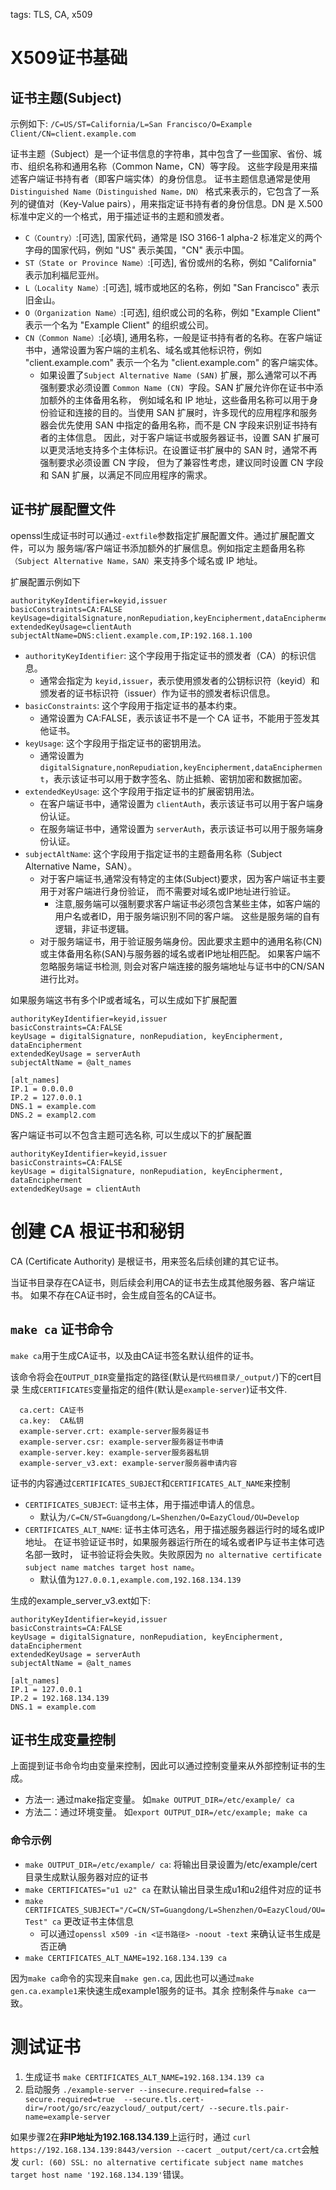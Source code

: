 tags: TLS, CA, x509

# X509证书基础
## 证书主题(Subject)
示例如下:
`/C=US/ST=California/L=San Francisco/O=Example Client/CN=client.example.com`

证书主题（Subject）是一个证书信息的字符串，其中包含了一些国家、省份、城市、组织名称和通用名称（Common Name，CN）等字段。
这些字段是用来描述客户端证书持有者（即客户端实体）的身份信息。
证书主题信息通常是使用 `Distinguished Name（Distinguished Name，DN）` 格式来表示的，它包含了一系列的键值对（Key-Value pairs），用来指定证书持有者的身份信息。DN 是 X.500 标准中定义的一个格式，用于描述证书的主题和颁发者。

* `C（Country）`:[可选], 国家代码，通常是 ISO 3166-1 alpha-2 标准定义的两个字母的国家代码，例如 "US" 表示美国，"CN" 表示中国。
* `ST（State or Province Name）`:[可选], 省份或州的名称，例如 "California" 表示加利福尼亚州。
* `L（Locality Name）`:[可选], 城市或地区的名称，例如 "San Francisco" 表示旧金山。
* `O（Organization Name）`:[可选], 组织或公司的名称，例如 "Example Client" 表示一个名为 "Example Client" 的组织或公司。
* `CN（Common Name）`:[必填], 通用名称，一般是证书持有者的名称。在客户端证书中，通常设置为客户端的主机名、域名或其他标识符，例如 "client.example.com" 表示一个名为 "client.example.com" 的客户端实体。
    * 如果设置了`Subject Alternative Name (SAN)` 扩展，那么通常可以不再强制要求必须设置 `Common Name (CN) `字段。SAN 扩展允许你在证书中添加额外的主体备用名称，
    例如域名和 IP 地址，这些备用名称可以用于身份验证和连接的目的。当使用 SAN 扩展时，许多现代的应用程序和服务器会优先使用 SAN 中指定的备用名称，而不是 CN 字段来识别证书持有者的主体信息。
    因此，对于客户端证书或服务器证书，设置 SAN 扩展可以更灵活地支持多个主体标识。在设置证书扩展中的 SAN 时，通常不再强制要求必须设置 CN 字段，
    但为了兼容性考虑，建议同时设置 CN 字段和 SAN 扩展，以满足不同应用程序的需求。
    
## 证书扩展配置文件
openssl生成证书时可以通过`-extfile`参数指定扩展配置文件。通过扩展配置文件，可以为
服务端/客户端证书添加额外的扩展信息。例如指定主题备用名称`（Subject Alternative Name，SAN）`来支持多个域名或 IP 地址。

扩展配置示例如下
```
authorityKeyIdentifier=keyid,issuer
basicConstraints=CA:FALSE
keyUsage=digitalSignature,nonRepudiation,keyEncipherment,dataEncipherment
extendedKeyUsage=clientAuth
subjectAltName=DNS:client.example.com,IP:192.168.1.100
```
* `authorityKeyIdentifier`: 这个字段用于指定证书的颁发者（CA）的标识信息。
    * 通常会指定为 `keyid,issuer`，表示使用颁发者的公钥标识符（keyid）和颁发者的证书标识符（issuer）作为证书的颁发者标识信息。
* `basicConstraints`: 这个字段用于指定证书的基本约束。
    * 通常设置为 CA:FALSE，表示该证书不是一个 CA 证书，不能用于签发其他证书。
* `keyUsage`: 这个字段用于指定证书的密钥用法。
    * 通常设置为`digitalSignature,nonRepudiation,keyEncipherment,dataEncipherment`，表示该证书可以用于数字签名、防止抵赖、密钥加密和数据加密。
* `extendedKeyUsage`: 这个字段用于指定证书的扩展密钥用法。
    * 在客户端证书中，通常设置为 `clientAuth`，表示该证书可以用于客户端身份认证。
    * 在服务端证书中，通常设置为 `serverAuth`，表示该证书可以用于服务端身份认证。
* `subjectAltName`: 这个字段用于指定证书的主题备用名称（Subject Alternative Name，SAN）。
    * 对于客户端证书,通常没有特定的主体(Subject)要求，因为客户端证书主要用于对客户端进行身份验证，
    而不需要对域名或IP地址进行验证。
        * 注意,服务端可以强制要求客户端证书必须包含某些主体，如客户端的用户名或者ID，用于服务端识别不同的客户端。
        这些是服务端的自有逻辑，非证书逻辑。
    * 对于服务端证书，用于验证服务端身份。因此要求主题中的通用名称(CN)或主体备用名称(SAN)与服务器的域名或者IP地址相匹配。
    如果客户端不忽略服务端证书检测, 则会对客户端连接的服务端地址与证书中的CN/SAN进行比对。

如果服务端这书有多个IP或者域名，可以生成如下扩展配置
```
authorityKeyIdentifier=keyid,issuer
basicConstraints=CA:FALSE
keyUsage = digitalSignature, nonRepudiation, keyEncipherment, dataEncipherment
extendedKeyUsage = serverAuth
subjectAltName = @alt_names

[alt_names]
IP.1 = 0.0.0.0
IP.2 = 127.0.0.1
DNS.1 = example.com
DNS.2 = exampl2.com
```

客户端证书可以不包含主题可选名称, 可以生成以下的扩展配置
```
authorityKeyIdentifier=keyid,issuer
basicConstraints=CA:FALSE
keyUsage = digitalSignature, nonRepudiation, keyEncipherment, dataEncipherment
extendedKeyUsage = clientAuth
```    

# 创建 CA 根证书和秘钥
CA (Certificate Authority) 是根证书，用来签名后续创建的其它证书。

当证书目录存在CA证书，则后续会利用CA的证书去生成其他服务器、客户端证书。
如果不存在CA证书时，会生成自签名的CA证书。

## `make ca` 证书命令
`make ca`用于生成CA证书，以及由CA证书签名默认组件的证书。

该命令将会在`OUTPUT_DIR`变量指定的路径(默认是`代码根目录/_output/`)下的cert目录
生成`CERTIFICATES`变量指定的组件(默认是`example-server`)证书文件.
```
  ca.cert: CA证书
  ca.key:  CA私钥
  example-server.crt: example-server服务器证书
  example-server.csr: example-server服务器证书申请
  example-server.key: example-server服务器私钥
  example-server_v3.ext: example-server服务器申请内容
```

证书的内容通过`CERTIFICATES_SUBJECT`和`CERTIFICATES_ALT_NAME`来控制
* `CERTIFICATES_SUBJECT`: 证书主体，用于描述申请人的信息。
    * 默认为`/C=CN/ST=Guangdong/L=Shenzhen/O=EazyCloud/OU=Develop`
* `CERTIFICATES_ALT_NAME`: 证书主体可选名，用于描述服务器运行时的域名或IP地址。
    在证书验证证书时，如果服务器运行所在的域名或者IP与证书主体可选名部一致时，
    证书验证将会失败。失败原因为
    `no alternative certificate subject name matches target host name`。
    * 默认值为`127.0.0.1,example.com,192.168.134.139`

生成的example_server_v3.ext如下:
```
authorityKeyIdentifier=keyid,issuer
basicConstraints=CA:FALSE
keyUsage = digitalSignature, nonRepudiation, keyEncipherment, dataEncipherment
extendedKeyUsage = serverAuth
subjectAltName = @alt_names

[alt_names]
IP.1 = 127.0.0.1
IP.2 = 192.168.134.139
DNS.1 = example.com

```    
    
## 证书生成变量控制
上面提到证书命令均由变量来控制，因此可以通过控制变量来从外部控制证书的生成。
* 方法一: 通过make指定变量。 如`make OUTPUT_DIR=/etc/example/ ca`
* 方法二：通过环境变量。 如`export OUTPUT_DIR=/etc/example; make ca`

### 命令示例
* `make OUTPUT_DIR=/etc/example/ ca`: 
    将输出目录设置为/etc/example/cert目录生成默认服务器对应的证书
* `make CERTIFICATES="u1 u2" ca` 
    在默认输出目录生成u1和u2组件对应的证书
* `make CERTIFICATES_SUBJECT="/C=CN/ST=Guangdong/L=Shenzhen/O=EazyCloud/OU=Test" ca`
    更改证书主体信息
    * 可以通过`openssl x509 -in <证书路径> -noout -text`
    来确认证书生成是否正确
* `make CERTIFICATES_ALT_NAME=192.168.134.139 ca`

因为`make ca`命令的实现来自`make gen.ca`,
因此也可以通过`make gen.ca.example1`来快速生成example1服务的证书。其余
控制条件与`make ca`一致。

# 测试证书
1. 生成证书 `make CERTIFICATES_ALT_NAME=192.168.134.139 ca`
2. 启动服务 `./example-server --insecure.required=false --secure.required=true 
--secure.tls.cert-dir=/root/go/src/eazycloud/_output/cert/ --secure.tls.pair-name=example-server`

如果步骤2在**非IP地址为192.168.134.139**上运行时，通过
`curl  https://192.168.134.139:8443/version --cacert _output/cert/ca.crt`会触发
`curl: (60) SSL: no alternative certificate subject name matches target host name '192.168.134.139'`错误。